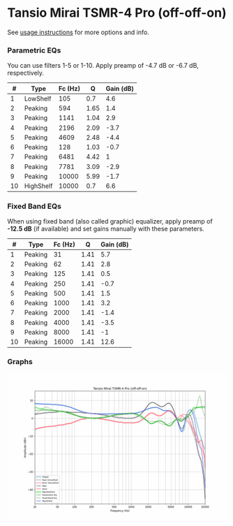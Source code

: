 # Tansio Mirai TSMR-4 Pro (off-off-on)
See [usage instructions](https://github.com/jaakkopasanen/AutoEq#usage) for more options and info.

### Parametric EQs
You can use filters 1-5 or 1-10. Apply preamp of -4.7 dB or -6.7 dB, respectively.

|   # | Type      |   Fc (Hz) |    Q |   Gain (dB) |
|-----|-----------|-----------|------|-------------|
|   1 | LowShelf  |       105 | 0.7  |         4.6 |
|   2 | Peaking   |       594 | 1.65 |         1.4 |
|   3 | Peaking   |      1141 | 1.04 |         2.9 |
|   4 | Peaking   |      2196 | 2.09 |        -3.7 |
|   5 | Peaking   |      4609 | 2.48 |        -4.4 |
|   6 | Peaking   |       128 | 1.03 |        -0.7 |
|   7 | Peaking   |      6481 | 4.42 |         1   |
|   8 | Peaking   |      7781 | 3.09 |        -2.9 |
|   9 | Peaking   |     10000 | 5.99 |        -1.7 |
|  10 | HighShelf |     10000 | 0.7  |         6.6 |

### Fixed Band EQs
When using fixed band (also called graphic) equalizer, apply preamp of **-12.5 dB** (if available) and set gains manually with these parameters.

|   # | Type    |   Fc (Hz) |    Q |   Gain (dB) |
|-----|---------|-----------|------|-------------|
|   1 | Peaking |        31 | 1.41 |         5.7 |
|   2 | Peaking |        62 | 1.41 |         2.8 |
|   3 | Peaking |       125 | 1.41 |         0.5 |
|   4 | Peaking |       250 | 1.41 |        -0.7 |
|   5 | Peaking |       500 | 1.41 |         1.5 |
|   6 | Peaking |      1000 | 1.41 |         3.2 |
|   7 | Peaking |      2000 | 1.41 |        -1.4 |
|   8 | Peaking |      4000 | 1.41 |        -3.5 |
|   9 | Peaking |      8000 | 1.41 |        -1   |
|  10 | Peaking |     16000 | 1.41 |        12.6 |

### Graphs
![](./Tansio%20Mirai%20TSMR-4%20Pro%20(off-off-on).png)

